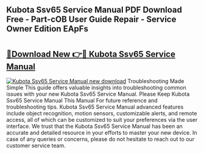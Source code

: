 ## Kubota Ssv65 Service Manual PDF Download Free - Part-cOB User Guide Repair - Service Owner Edition EApFs

# <h2><a href="http://bc95181.oget.top/?id=Kubota+Ssv65+Service+Manual">🔗Download New 👉🔴 Kubota Ssv65 Service Manual</a></h2>

[![Kubota Ssv65 Service Manual new download](https://i.imgur.com/5g1atiW.png)](http://bc95181.oget.top/?id=Kubota+Ssv65+Service+Manual)
Troubleshooting Made Simple This guide offers valuable insights into troubleshooting common issues with your new Kubota Ssv65 Service Manual. Please Keep Kubota Ssv65 Service Manual This Manual For future reference and troubleshooting tips. Kubota Ssv65 Service Manual advanced features include object recognition, motion sensors, customizable alerts, and remote access, all of which can be customized to suit your preferences via the user interface. We trust that the Kubota Ssv65 Service Manual has been an accurate and detailed resource in your efforts to master your new device. In case of any queries or concerns, please do not hesitate to reach out to our customer service team.
